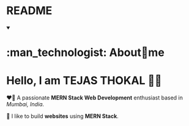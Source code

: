 # README
<!-- About Me -->
<details align = "left" open>
<summary><h1>:man_technologist: About🎯me</h1></summary>

# Hello, I am TEJAS THOKAL :wave::smiley:

❤️‍🔥 A passionate **MERN Stack Web Development** enthusiast based in _Mumbai, India_.

🌟 I like to build **websites** using **MERN Stack**.


